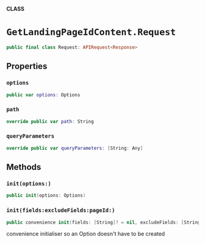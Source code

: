 **CLASS**

# `GetLandingPageIdContent.Request`

```swift
public final class Request: APIRequest<Response>
```

## Properties
### `options`

```swift
public var options: Options
```

### `path`

```swift
override public var path: String
```

### `queryParameters`

```swift
override public var queryParameters: [String: Any]
```

## Methods
### `init(options:)`

```swift
public init(options: Options)
```

### `init(fields:excludeFields:pageId:)`

```swift
public convenience init(fields: [String]? = nil, excludeFields: [String]? = nil, pageId: String)
```

convenience initialiser so an Option doesn't have to be created

